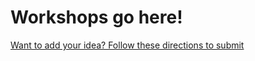 # Workshops go here!
[Want to add your idea? Follow these directions to submit](https://github.com/hackclub/outernet/blob/main/the-lab/directions.md)

